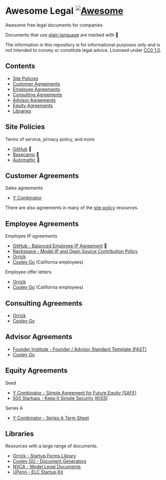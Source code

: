 # Awesome Legal [![Awesome](https://awesome.re/badge-flat2.svg)](https://awesome.re)

Awesome free legal documents for companies

Documents that use [plain language](https://hbr.org/2018/01/the-case-for-plain-language-contracts) are marked with :tada:

The information in this repository is for informational purposes only and is not intended to convey or constitute legal advice. Licensed under [CC0 1.0](LICENSE.txt).

## Contents

- [Site Policies](#site-policies)
- [Customer Agreements](#customer-agreements)
- [Employee Agreements](#employee-agreements)
- [Consulting Agreements](#consulting-agreements)
- [Advisor Agreements](#advisor-agreements)
- [Equity Agreements](#equity-agreements)
- [Libraries](#libraries)

## Site Policies

Terms of service, privacy policy, and more

- [GitHub](https://github.com/github/site-policy) :tada:
- [Basecamp](https://github.com/basecamp/policies) :tada:
- [Automattic](https://github.com/Automattic/legalmattic) :tada:

## Customer Agreements

Sales agreements

- [Y Combinator](https://www.ycombinator.com/sales_agreement/)

There are also agreements in many of the [site policy](#site-policies) resources.

## Employee Agreements

Employee IP agreements

- [GitHub - Balanced Employee IP Agreement](https://github.com/github/balanced-employee-ip-agreement) :tada:
- [Rackspace - Model IP and Open Source Contribution Policy](https://processmechanics.com/2015/07/23/a-model-ip-and-open-source-contribution-policy/)
- [Orrick](https://www.orrick.com/en/Total-Access/Tool-Kit/Start-Up-Forms/Employment-and-Consultant)
- [Cooley Go](https://www.cooleygo.com/documents/form-employee-confidential-information-inventions-assignment-agreement/) (California employees)

Employee offer letters

- [Orrick](https://www.orrick.com/en/Total-Access/Tool-Kit/Start-Up-Forms/Employment-and-Consultant)
- [Cooley Go](https://www.cooleygo.com/documents/form-employee-offer-letter/) (California employees)

## Consulting Agreements

- [Orrick](https://www.orrick.com/en/Total-Access/Tool-Kit/Start-Up-Forms/Employment-and-Consultant)
- [Cooley Go](https://www.cooleygo.com/documents/form-consulting-agreement/)

## Advisor Agreements

- [Founder Institute - Founder / Advisor Standard Template (FAST)](https://fi.co/FAST)
- [Cooley Go](https://www.cooleygo.com/documents/form-advisor-agreement/)

## Equity Agreements

Seed

- [Y Combinator - Simple Agreement for Future Equity (SAFE)](https://www.ycombinator.com/documents/#safe)
- [500 Startups - Keep It Simple Security (KISS)](https://500.co/kiss/)

Series A

- [Y Combinator - Series A Term Sheet](https://www.ycombinator.com/series_a_term_sheet/)

## Libraries

Resources with a large range of documents.

- [Orrick - Startup Forms Library](https://www.orrick.com/Total-Access/Tool-Kit/Start-Up-Forms)
- [Cooley GO - Document Generators](https://www.cooleygo.com/documents/index-document-generators/)
- [NVCA - Model Legal Documents](https://nvca.org/model-legal-documents/)
- [UPenn - ELC Startup Kit](https://www.law.upenn.edu/clinic/entrepreneurship/startupkit/)
